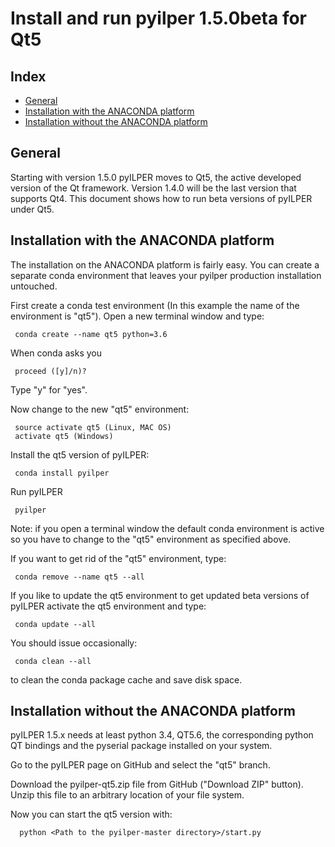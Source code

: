 ﻿Install and run pyilper 1.5.0beta for Qt5
=========================================

Index
-----

* [General](#general)
* [Installation with the ANACONDA platform](#installation-with-the-anaconda-platform)
* [Installation without the ANACONDA platform](#installation-without-the-anaconda-platform)

General
-------

Starting with version 1.5.0 pyILPER moves to Qt5, the active developed version of the Qt 
framework. Version 1.4.0 will be the last version that supports Qt4. This document
shows how to run beta versions of pyILPER under Qt5.


Installation with the ANACONDA platform
---------------------------------------

The installation on the ANACONDA platform is fairly easy. You can create a
separate conda environment that leaves your pyilper production installation untouched.

First create a conda test environment (In this example the name of the environment 
is "qt5"). Open a new terminal window and type:

     conda create --name qt5 python=3.6

When conda asks you

     proceed ([y]/n)?

Type "y" for "yes".

Now change to the new "qt5" environment:

     source activate qt5 (Linux, MAC OS)
     activate qt5 (Windows)

Install the qt5 version of pyILPER:

     conda install pyilper

Run pyILPER

     pyilper

Note: if you open a terminal window the default conda environment is active so you have
to change to the "qt5" environment as specified above.

If you want to get rid of the "qt5" environment, type:

     conda remove --name qt5 --all

If you like to update the qt5 environment to get updated beta versions of pyILPER activate 
the qt5 environment and type:

     conda update --all

You should issue occasionally:

     conda clean --all

to clean the conda package cache and save disk space.


Installation without the ANACONDA platform
------------------------------------------

pyILPER 1.5.x needs at least python 3.4, QT5.6,  the corresponding python QT bindings 
and the pyserial package installed on your system.

Go to the pyILPER page on GitHub and select the "qt5" branch. 

Download the pyilper-qt5.zip file from GitHub ("Download ZIP" button). Unzip this file to an arbitrary location of your file system.

Now you can start the qt5 version with:

      python <Path to the pyilper-master directory>/start.py

